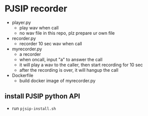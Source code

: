 # PJSIP recorder
- player.py
    - play wav when call
    - no wav file in this repo, plz prepare ur own file
- recorder.py
    - recorder 10 sec wav when call
- myrecorder.py
    - a recorder
    - when oncall, input "a" to answer the call
    - it will play a wav to the caller, then start recording for 10 sec
    - after the recording is over, it will hangup the call
- Dockerfile
    - build docker image of myrecorder.py
## install PJSIP python API
- run `pjsip-install.sh`
